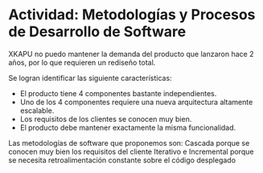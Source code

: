 # Actividad: Metodologías y Procesos de Desarrollo de Software

XKAPU no puedo mantener la demanda del producto que lanzaron hace 2 años,
por lo que requieren un rediseño total.

Se logran identificar las siguiente características:

- El producto tiene 4 componentes bastante independientes.
- Uno de los 4 componentes requiere una nueva arquitectura altamente escalable.
- Los requisitos de los clientes se conocen muy bien.
- El producto debe mantener exactamente la misma funcionalidad.

Las metodologías de software que proponemos son: 
Cascada porque se conocen muy bien los requisitos del cliente
Iterativo e Incremental porque se necesita retroalimentación constante sobre el código desplegado
